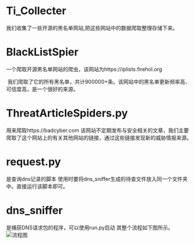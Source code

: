 # Ti_Collecter
  我们收集了一些开源的黑名单网站,把这些网站中的数据爬取整理存储下来。
# BlackListSpier
  一个爬取开源黑名单网站的爬虫，该网站为https://iplists.firehol.org 
  
  我们爬取了它的所有黑名单，共计900000+条。该网站中的黑名单更新频率高、可信度高，是一个很好的来源。
# ThreatArticleSpiders.py
  用来爬取https://badcyber.com 该网站不定期发布与安全相关的文章，我们主要爬取了这个网站上的有关其他网站的链接，通过这些链接发现新的威胁情报来源。
# request.py
  是查询dns记录的脚本 使用时要将dns_sniffer生成的待查文件放入同一个文件夹中。直接运行该脚本即可。
# dns_sniffer
  是捕获DNS请求包的程序，可以使用run.py启动
  其整个流程如下图所示。
  ![流程图](https://github.com/scu-igroup/Ti_Collecter/raw/master/images/流程.png)